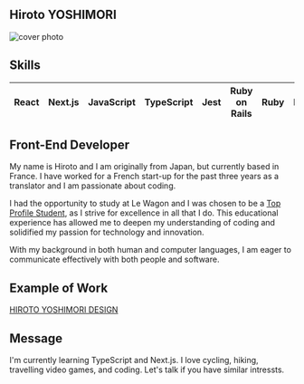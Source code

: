 ## Hiroto YOSHIMORI

![cover photo](https://media.licdn.com/dms/image/C4E16AQHXyIXLsKlk_A/profile-displaybackgroundimage-shrink_350_1400/0/1639091707686?e=1678924800&v=beta&t=HTpd__ZPqyp-ngWf2qMDPLX3xVhBcHgXJhILsDx4OE4)

## Skills

| React | Next.js | JavaScript | TypeScript | Jest | Ruby on Rails | Ruby | HTML | CSS | SQL |
|-------|---------|------------|------------|------|---------------|------|------|-----|-----|


## Front-End Developer

My name is Hiroto and I am originally from Japan, but currently based in France. I have worked for a French start-up for the past three years as a translator and I am passionate about coding.

I had the opportunity to study at Le Wagon and I was chosen to be a <a href="https://kitt.lewagon.com/newsletters/477/public_show?signature=aabc3f95f39b304e820a49d51f36674fbb9a1c25" target="_blank">Top Profile Student</a>, as I strive for excellence in all that I do. This educational experience has allowed me to deepen my understanding of coding and solidified my passion for technology and innovation. 

With my background in both human and computer languages, I am eager to communicate effectively with both people and software.

## Example of Work

[HIROTO YOSHIMORI DESIGN](https://hyoshimori-portfolio.netlify.app/)

## Message
I'm currently learning TypeScript and Next.js. I love cycling, hiking, travelling video games, and coding. Let's talk if you have similar intressts.
